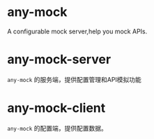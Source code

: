 # any-mock
A configurable mock server,help you mock APIs.

# any-mock-server

``any-mock`` 的服务端，提供配置管理和API模拟功能

# any-mock-client

``any-mock`` 的配置端，提供配置数据。
